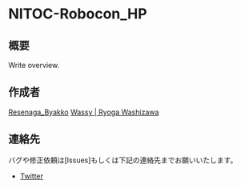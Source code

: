 # NITOC-Robocon_HP

## 概要
Write overview.

## 作成者
[Resenaga_Byakko](https://github.com/ByakkoMatsumiya)
[Wassy | Ryoga Washizawa](https://github.com/wassy310)

## 連絡先
バグや修正依頼は[Issues]もしくは下記の連絡先までお願いいたします。
- [Twitter](https://twitter.com/Robocon_NITOk)